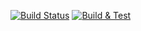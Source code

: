 [![Build Status](https://travis-ci.com/qq523407234/myvuepress.svg?branch=main)](https://travis-ci.com/qq523407234/myvuepress)
[![Build & Test](https://dev.azure.com/qq523407234/Azure%20Pipelines/_apis/build/status/qq523407234.myvuepress)](https://dev.azure.com/qq523407234/Azure%20Pipelines/_build/latest?definitionId=2)
